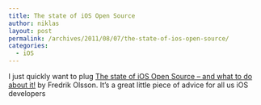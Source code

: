 ```yaml
---
title: The state of iOS Open Source
author: niklas
layout: post
permalink: /archives/2011/08/07/the-state-of-ios-open-source/
categories:
  - iOS
---
```

I just quickly want to plug [The state of iOS Open Source – and what to do about it!][1] by Fredrik Olsson. It&#8217;s a great little piece of advice for all us iOS developers

 [1]: http://blog.jayway.com/2011/05/16/the-state-of-ios-open-source-and-what-to-do-about-it/